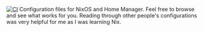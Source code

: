 [![CI](https://github.com/DylanRJohnston/nixos/actions/workflows/CI.yml/badge.svg)](https://github.com/DylanRJohnston/nixos/actions/workflows/CI.yml)
Configuration files for NixOS and Home Manager. Feel free to browse and see what works for you. Reading through other people's configurations was very helpful for me as I was learning Nix.

